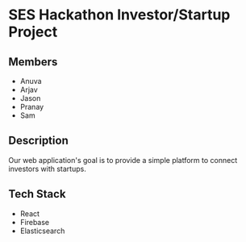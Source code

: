 # SES Hackathon Investor/Startup Project

## Members

- Anuva
- Arjav
- Jason
- Pranay
- Sam

## Description

Our web application's goal is to provide a simple platform to connect investors with startups.

## Tech Stack

- React
- Firebase
- Elasticsearch
